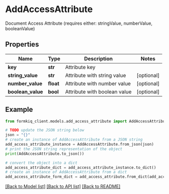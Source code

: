 # AddAccessAttribute

Document Access Attribute (requires either: stringValue, numberValue, booleanValue)

## Properties

Name | Type | Description | Notes
------------ | ------------- | ------------- | -------------
**key** | **str** | Attribute key | 
**string_value** | **str** | Attribute with string value | [optional] 
**number_value** | **float** | Attribute with number value | [optional] 
**boolean_value** | **bool** | Attribute with boolean value | [optional] 

## Example

```python
from formkiq_client.models.add_access_attribute import AddAccessAttribute

# TODO update the JSON string below
json = "{}"
# create an instance of AddAccessAttribute from a JSON string
add_access_attribute_instance = AddAccessAttribute.from_json(json)
# print the JSON string representation of the object
print(AddAccessAttribute.to_json())

# convert the object into a dict
add_access_attribute_dict = add_access_attribute_instance.to_dict()
# create an instance of AddAccessAttribute from a dict
add_access_attribute_form_dict = add_access_attribute.from_dict(add_access_attribute_dict)
```
[[Back to Model list]](../README.md#documentation-for-models) [[Back to API list]](../README.md#documentation-for-api-endpoints) [[Back to README]](../README.md)


